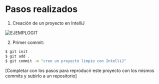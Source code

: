 # Pasos realizados

1. Creación de un proyecto en IntelliJ

![EJEMPLOGIT](https://user-images.githubusercontent.com/114091264/203150308-70108c70-7729-422b-b00d-bfab74a9dac0.png)

2. Primer commit:

```bash
$ git init
$ git add .
$ git commit -m "creo un proyecto limpio con IntelliJ"
```

[Completar con los pasos para reproducir este proyecto con los mismos commits y subirlo a un repositorio]


